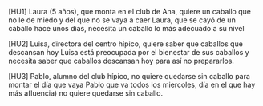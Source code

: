 [HU1] Laura (5 años), que monta en el club de Ana, quiere un caballo que no le de miedo y del que no se vaya a caer 
Laura, que se cayó de un caballo hace unos dias, necesita un caballo lo más adecuado a su nivel

[HU2] Luisa, directora del centro hípico, quiere saber que caballos que descansan hoy 
Luisa está preocupada por el bienestar de sus caballos y necesita saber que caballos descansan hoy para así no prepararlos.

[HU3] Pablo, alumno del club hípico, no quiere quedarse sin caballo para montar el día que vaya 
Pablo que va todos los miercoles, día en el que hay más afluencia) no quiere quedarse sin caballo.